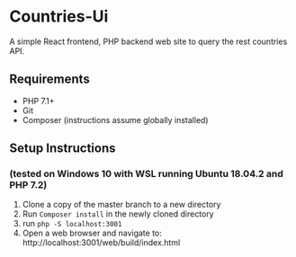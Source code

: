 # Countries-Ui
A simple React frontend, PHP backend web site to query the rest countries API.

## Requirements
- PHP 7.1+
- Git
- Composer (instructions assume globally installed)

## Setup Instructions 
### (tested on Windows 10 with WSL running Ubuntu 18.04.2 and PHP 7.2)
1. Clone a copy of the master branch to a new directory
2. Run `Composer install` in the newly cloned directory
3. run `php -S localhost:3001`
4. Open a web browser and navigate to: http://localhost:3001/web/build/index.html
